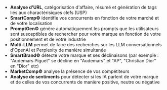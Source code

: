 - **Analyse d'URL**, catégorisation d'affaire, résumé et génération de tags liés aux charactérisiques clefs (USP)
- **SmartComp©** identifie vos concurrents en fonction de votre marché et de votre localisation
- **PromptGen©** génère automatiquement les prompts que les utilisateurs sont susceptibles de rechercher pour votre marque en fonction de votre positionnement et de votre industrie
- **Multi-LLM** permet de faire des recherches sur les LLM conversationnels d'OpenAI et Perplexity de manière simultanée
- **SmartBrand©** détecte votre marque et ses déclinaisons (par exemple : "Audemars Piguet" se décline en "Audemars" et "AP", "Christian Dior" en "Dior" etc)
- **MarketComp©** analyse la présence de vos compétiteurs
- **Analyse de sentiments** pour détecter si les IA parlent de votre marque et de celles de vos concurrents de manière positive, neutre ou négative